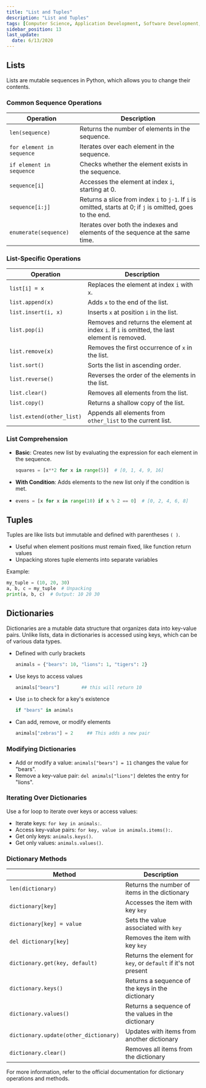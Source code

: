 ```yaml
---
title: "List and Tuples"
description: "List and Tuples"
tags: [Computer Science, Application Development, Software Development, Python]
sidebar_position: 13
last_update:
  date: 6/13/2020
---
```



## Lists

Lists are mutable sequences in Python, which allows you to change their contents.

### Common Sequence Operations

| Operation                                 | Description                                                                                   |
|-------------------------------------------|-----------------------------------------------------------------------------------------------|
| `len(sequence)`                           | Returns the number of elements in the sequence.                                                |
| `for element in sequence`                 | Iterates over each element in the sequence.                                                    |
| `if element in sequence`                  | Checks whether the element exists in the sequence.                                             |
| `sequence[i]`                             | Accesses the element at index `i`, starting at 0.                                              |
| `sequence[i:j]`                           | Returns a slice from index `i` to `j-1`. If `i` is omitted, starts at 0; if `j` is omitted, goes to the end. |
| `enumerate(sequence)`                     | Iterates over both the indexes and elements of the sequence at the same time.                  |

### List-Specific Operations

| Operation                                 | Description                                                                                   |
|-------------------------------------------|-----------------------------------------------------------------------------------------------|
| `list[i] = x`                             | Replaces the element at index `i` with `x`.                                                    |
| `list.append(x)`                          | Adds `x` to the end of the list.                                                               |
| `list.insert(i, x)`                       | Inserts `x` at position `i` in the list.                                                       |
| `list.pop(i)`                             | Removes and returns the element at index `i`. If `i` is omitted, the last element is removed.  |
| `list.remove(x)`                          | Removes the first occurrence of `x` in the list.                                               |
| `list.sort()`                             | Sorts the list in ascending order.                                                             |
| `list.reverse()`                          | Reverses the order of the elements in the list.                                                |
| `list.clear()`                            | Removes all elements from the list.                                                            |
| `list.copy()`                             | Returns a shallow copy of the list.                                                            |
| `list.extend(other_list)`                 | Appends all elements from `other_list` to the current list.                                    |


### List Comprehension

- **Basic**: Creates new list by evaluating the expression for each element in the sequence.

  ```python
  squares = [x**2 for x in range(5)]  # [0, 1, 4, 9, 16]
  ```

- **With Condition**: Adds elements to the new list only if the condition is met.
- 
  ```python
  evens = [x for x in range(10) if x % 2 == 0]  # [0, 2, 4, 6, 8]
  ```


## Tuples

Tuples are like lists but immutable and defined with parentheses `( )`.

- Useful when element positions must remain fixed, like function return values
- Unpacking stores tuple elements into separate variables

Example:

```python
my_tuple = (10, 20, 30)
a, b, c = my_tuple  # Unpacking
print(a, b, c)  # Output: 10 20 30
```



## Dictionaries

Dictionaries are a mutable data structure that organizes data into key-value pairs. Unlike lists, data in dictionaries is accessed using keys, which can be of various data types.

- Defined with curly brackets

  ```python
  animals = {"bears": 10, "lions": 1, "tigers": 2}  
  ```

- Use keys to access values

  ```python
  animals["bears"]        ## this will return 10  
  ```

- Use `in` to check for a key's existence

  ```python
  if "bears" in animals  
  ```

- Can add, remove, or modify elements

  ```python
  animals["zebras"] = 2     ## This adds a new pair
  ```

### Modifying Dictionaries

- Add or modify a value: `animals["bears"] = 11` changes the value for "bears".
- Remove a key-value pair: `del animals["lions"]` deletes the entry for "lions".

### Iterating Over Dictionaries

Use a for loop to iterate over keys or access values:

- Iterate keys: `for key in animals:`.
- Access key-value pairs: `for key, value in animals.items():`.
- Get only keys: `animals.keys()`.
- Get only values: `animals.values()`.

### Dictionary Methods 

| Method                                   | Description                                                                                                    |
|------------------------------------------|----------------------------------------------------------------------------------------------------------------|
| `len(dictionary)`                        | Returns the number of items in the dictionary                                                                   |
| `dictionary[key]`                       | Accesses the item with key `key`                                                                               |
| `dictionary[key] = value`               | Sets the value associated with `key`                                                                            |
| `del dictionary[key]`                   | Removes the item with key `key`                                                                                 |
| `dictionary.get(key, default)`          | Returns the element for `key`, or `default` if it's not present                                                |
| `dictionary.keys()`                      | Returns a sequence of the keys in the dictionary                                                                 |
| `dictionary.values()`                    | Returns a sequence of the values in the dictionary                                                               |
| `dictionary.update(other_dictionary)`    | Updates with items from another dictionary                                                                       |
| `dictionary.clear()`                     | Removes all items from the dictionary                                                                            |

For more information, refer to the official documentation for dictionary operations and methods.
